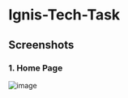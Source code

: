 # Ignis-Tech-Task
## Screenshots  
### **1. Home Page**
![image](https://github.com/user-attachments/assets/59ae2947-bf77-4d9b-897d-558148ba3403)

